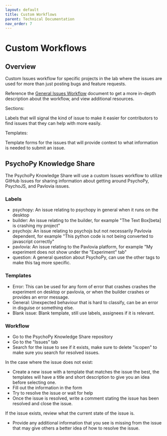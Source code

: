 ```yaml
---
layout: default
title: Custom Workflows
parent: Technical Documentation
nav_order: 7
---
```



# Custom Workflows

## Overview

Custom Issues workflow for specific projects in the lab where the issues are used for more than just
posting bugs and feature requests.

Reference the [General Issues Workflow](./index.md) document to get a more in-depth description about the
workflow, and view additional resources.

Sections:

Labels that will signal the kind of issue to make it easier for contributors to find issues that
they can help with more easily.

Templates:

Template forms for the issues that will provide context to what information is needed to submit an
issue.

## PsychoPy Knowledge Share

The PsychoPy Knowledge Share will use a custom Issues workflow to utilize GitHub Issues for sharing
information about getting around PsychoPy, PsychoJS, and Pavlovia issues.

### Labels


- psychopy: An issue relating to psychopy in general when it runs on the desktop
- builder: An issue relating to the builder, for example "The Text Box[beta] is crashing my project"
- psychojs: An issue relating to psychojs but not necessarily Pavlovia dependent, for example "This
	python code is not being converted to javascript correctly"
- pavlovia: An issue relating to the Pavlovia platform, for example "My experiment does not show
	under the "Experiment" tab"
- question: A general question about PsychoPy, can use the other tags to make this tag more
	specific.

### Templates

- Error: This can be used for any form of error that crashes crashes the experiment on desktop or
	pavlovia, or when the builder crashes or provides an error message.
- General: Unexpected behaviour that is hard to classify, can be an error in disguise or something
	else.
- Blank issue: Blank template, still use labels, assignees if it is relevant.

### Workflow

- Go to the PsychoPy Knowledge Share repository
- Go to the "Issues" tab
- Search for the issue to see if it exists, make sure to delete "is:open" to make sure you search
	for resolved issues.

In the case where the issue does not exist:

- Create a new issue with a template that matches the issue the best, the templates will have a
	title and short description to give you an idea before selecting one.
- Fill out the information in the form
- Try to resolve the issue or wait for help
- Once the issue is resolved, write a comment stating the issue has been resolved and close the
	issue.

If the issue exists, review what the current state of the issue is.

- Provide any additional information that you see is missing from the issue that may give others a
	better idea of how to resolve the issue.


